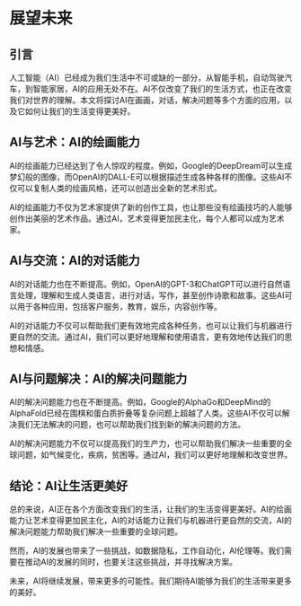 # 展望未来

## 引言

人工智能（AI）已经成为我们生活中不可或缺的一部分，从智能手机，自动驾驶汽车，到智能家居，AI的应用无处不在。AI不仅改变了我们的生活方式，也正在改变我们对世界的理解。本文将探讨AI在画画，对话，解决问题等多个方面的应用，以及它如何让我们的生活变得更美好。

## AI与艺术：AI的绘画能力

AI的绘画能力已经达到了令人惊叹的程度。例如，Google的DeepDream可以生成梦幻般的图像，而OpenAI的DALL-E可以根据描述生成各种各样的图像。这些AI不仅可以复制人类的绘画风格，还可以创造出全新的艺术形式。

AI的绘画能力不仅为艺术家提供了新的创作工具，也让那些没有绘画技巧的人能够创作出美丽的艺术作品。通过AI，艺术变得更加民主化，每个人都可以成为艺术家。

## AI与交流：AI的对话能力

AI的对话能力也在不断提高。例如，OpenAI的GPT-3和ChatGPT可以进行自然语言处理，理解和生成人类语言，进行对话，写作，甚至创作诗歌和故事。这些AI可以用于各种应用，包括客户服务，教育，娱乐，内容创作等。

AI的对话能力不仅可以帮助我们更有效地完成各种任务，也可以让我们与机器进行更自然的交流。通过AI，我们可以更好地理解和使用语言，更有效地传达我们的思想和情感。

## AI与问题解决：AI的解决问题能力

AI的解决问题能力也在不断提高。例如，Google的AlphaGo和DeepMind的AlphaFold已经在围棋和蛋白质折叠等复杂问题上超越了人类。这些AI不仅可以解决我们无法解决的问题，也可以帮助我们找到新的解决问题的方法。

AI的解决问题能力不仅可以提高我们的生产力，也可以帮助我们解决一些重要的全球问题，如气候变化，疾病，贫困等。通过AI，我们可以更好地理解和改变世界。

## 结论：AI让生活更美好

总的来说，AI正在各个方面改变我们的生活，让我们的生活变得更美好。AI的绘画能力让艺术变得更加民主化，AI的对话能力让我们与机器进行更自然的交流，AI的解决问题能力帮助我们解决一些重要的全球问题。

然而，AI的发展也带来了一些挑战，如数据隐私，工作自动化，AI伦理等。我们需要在推动AI的发展的同时，也要关注这些挑战，并寻找解决方案。

未来，AI将继续发展，带来更多的可能性。我们期待AI能够为我们的生活带来更多的美好。
